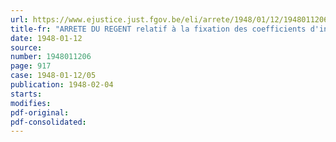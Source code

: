 ```yaml
---
url: https://www.ejustice.just.fgov.be/eli/arrete/1948/01/12/1948011206/justel
title-fr: "ARRETE DU REGENT relatif à la fixation des coefficients d'indemnisation intégrale en matière de dommages de guerre aux immeubles d'habitation et aux bateaux (arrêté nr. 1)"
date: 1948-01-12
source:
number: 1948011206
page: 917
case: 1948-01-12/05
publication: 1948-02-04
starts:
modifies:
pdf-original:
pdf-consolidated:
---
```


